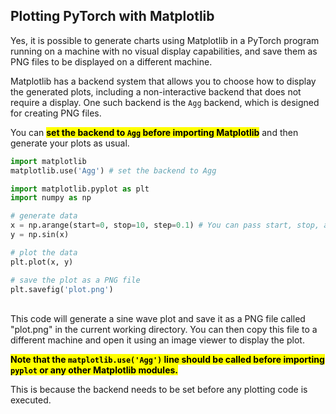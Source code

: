 ## Plotting PyTorch with Matplotlib

Yes, it is possible to generate charts using Matplotlib in a PyTorch program running on a machine with no visual display capabilities, and save them as PNG files to be displayed on a different machine.

Matplotlib has a backend system that allows you to choose how to display the generated plots, including a non-interactive backend that does not require a display. One such backend is the `Agg` backend, which is designed for creating PNG files.

You can <mark>**set the backend to `Agg` before importing Matplotlib**</mark> and then generate your plots as usual.

```python
import matplotlib
matplotlib.use('Agg') # set the backend to Agg

import matplotlib.pyplot as plt
import numpy as np

# generate data
x = np.arange(start=0, stop=10, step=0.1) # You can pass start, stop, and step as positional arguments as well
y = np.sin(x)

# plot the data
plt.plot(x, y)

# save the plot as a PNG file
plt.savefig('plot.png')
```

<br>
This code will generate a sine wave plot and save it as a PNG file called "plot.png" in the current working directory. You can then copy this file to a different machine and open it using an image viewer to display the plot.

<mark>**Note that the `matplotlib.use('Agg')` line should be called before importing `pyplot` or any other Matplotlib modules.**</mark>

This is because the backend needs to be set before any plotting code is executed.

